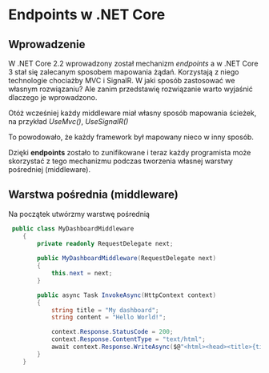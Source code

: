 # Endpoints w .NET Core

## Wprowadzenie
W .NET Core 2.2 wprowadzony został mechanizm *endpoints* a w .NET Core 3 stał się zalecanym sposobem mapowania żądań.
Korzystają z niego technologie chociażby MVC i SignalR. W jaki sposób zastosować we własnym rozwiązaniu?
Ale zanim przedstawię rozwiązanie warto wyjaśnić dlaczego je wprowadzono.

Otóż wcześniej każdy middleware miał własny sposób mapowania ścieżek, na przykład *UseMvc()*, *UseSignalR()*

To powodowało, że każdy framework był mapowany nieco w inny sposób. 

Dzięki **endpoints** zostało to zunifikowane i teraz każdy programista może skorzystać z tego mechanizmu podczas tworzenia własnej warstwy pośredniej (middleware).

## Warstwa pośrednia (middleware)

Na początek utwórzmy warstwę pośrednią

~~~ csharp
 public class MyDashboardMiddleware
    {
        private readonly RequestDelegate next;
  
        public MyDashboardMiddleware(RequestDelegate next)
        {
            this.next = next;     
        }

        public async Task InvokeAsync(HttpContext context)
        {
            string title = "My dashboard";
            string content = "Hello World!";

            context.Response.StatusCode = 200;
            context.Response.ContentType = "text/html";
            await context.Response.WriteAsync($@"<html><head><title>{title}</title><head><body>{content}</body></html>");
        }
    }
~~~

